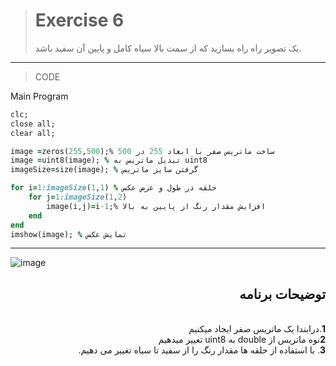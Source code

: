 
> # Exercise 6
>یک تصویر راه راه بسازید که از سمت بالا سیاه کامل و پایین آن سفید باشد.
***
>CODE

Main Program
```ruby
clc;
close all;
clear all;

image =zeros(255,500);% ساخت ماتریس صفر با ابغاد 255 در 500
image =uint8(image); % تبدیل ماتریس به uint8
imageSize=size(image); % گرفتن سایز ماتریس

for i=1:imageSize(1,1) % حلقه در طول و عرض عکس
    for j=1:imageSize(1,2)
        image(i,j)=i-1;% افزایش مقدار رنگ از پایین به بالا
    end
end
imshow(image); % تمایش عکس
```
****

![image](https://user-images.githubusercontent.com/48456571/113287825-567ab780-9303-11eb-98f5-6da15f2bbb76.png)


<div dir="rtl">
<h2>توضیحات برنامه</h2> <br />
 <b>1</b>.درابندا یک ماتریس صفر ایجاد میکنیم<br />
<b>2</b>نوه ماتریس از double به uint8 تغییر میدهیم <br />
<b>3</b>. با استفاده از حلقه ها مقدار رنگ را از سفید تا سیاه تغییر می دهیم.<br />
    
</div>
